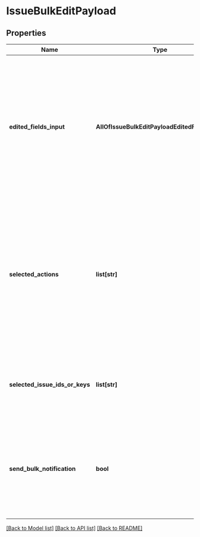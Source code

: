 # IssueBulkEditPayload

## Properties
Name | Type | Description | Notes
------------ | ------------- | ------------- | -------------
**edited_fields_input** | **AllOfIssueBulkEditPayloadEditedFieldsInput** | An object that defines the values to be updated in specified fields of an issue. The structure and content of this parameter vary depending on the type of field being edited. Although the order is not significant, ensure that field IDs align with those in selectedActions. | 
**selected_actions** | **list[str]** | List of all the field IDs that are to be bulk edited. Each field ID in this list corresponds to a specific attribute of an issue that is set to be modified in the bulk edit operation. The relevant field ID can be obtained by calling the Bulk Edit Get Fields REST API (documentation available on this page itself). | 
**selected_issue_ids_or_keys** | **list[str]** | List of issue IDs or keys which are to be bulk edited. These IDs or keys can be from different projects and issue types. | 
**send_bulk_notification** | **bool** | A boolean value that indicates whether to send a bulk change notification when the issues are being edited.  If &#x60;true&#x60;, dispatches a bulk notification email to users about the updates. | [optional] [default to True]

[[Back to Model list]](../README.md#documentation-for-models) [[Back to API list]](../README.md#documentation-for-api-endpoints) [[Back to README]](../README.md)

